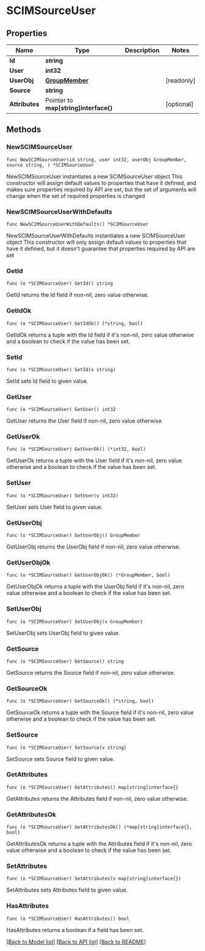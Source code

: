 # SCIMSourceUser

## Properties

Name | Type | Description | Notes
------------ | ------------- | ------------- | -------------
**Id** | **string** |  | 
**User** | **int32** |  | 
**UserObj** | [**GroupMember**](GroupMember.md) |  | [readonly] 
**Source** | **string** |  | 
**Attributes** | Pointer to **map[string]interface{}** |  | [optional] 

## Methods

### NewSCIMSourceUser

`func NewSCIMSourceUser(id string, user int32, userObj GroupMember, source string, ) *SCIMSourceUser`

NewSCIMSourceUser instantiates a new SCIMSourceUser object
This constructor will assign default values to properties that have it defined,
and makes sure properties required by API are set, but the set of arguments
will change when the set of required properties is changed

### NewSCIMSourceUserWithDefaults

`func NewSCIMSourceUserWithDefaults() *SCIMSourceUser`

NewSCIMSourceUserWithDefaults instantiates a new SCIMSourceUser object
This constructor will only assign default values to properties that have it defined,
but it doesn't guarantee that properties required by API are set

### GetId

`func (o *SCIMSourceUser) GetId() string`

GetId returns the Id field if non-nil, zero value otherwise.

### GetIdOk

`func (o *SCIMSourceUser) GetIdOk() (*string, bool)`

GetIdOk returns a tuple with the Id field if it's non-nil, zero value otherwise
and a boolean to check if the value has been set.

### SetId

`func (o *SCIMSourceUser) SetId(v string)`

SetId sets Id field to given value.


### GetUser

`func (o *SCIMSourceUser) GetUser() int32`

GetUser returns the User field if non-nil, zero value otherwise.

### GetUserOk

`func (o *SCIMSourceUser) GetUserOk() (*int32, bool)`

GetUserOk returns a tuple with the User field if it's non-nil, zero value otherwise
and a boolean to check if the value has been set.

### SetUser

`func (o *SCIMSourceUser) SetUser(v int32)`

SetUser sets User field to given value.


### GetUserObj

`func (o *SCIMSourceUser) GetUserObj() GroupMember`

GetUserObj returns the UserObj field if non-nil, zero value otherwise.

### GetUserObjOk

`func (o *SCIMSourceUser) GetUserObjOk() (*GroupMember, bool)`

GetUserObjOk returns a tuple with the UserObj field if it's non-nil, zero value otherwise
and a boolean to check if the value has been set.

### SetUserObj

`func (o *SCIMSourceUser) SetUserObj(v GroupMember)`

SetUserObj sets UserObj field to given value.


### GetSource

`func (o *SCIMSourceUser) GetSource() string`

GetSource returns the Source field if non-nil, zero value otherwise.

### GetSourceOk

`func (o *SCIMSourceUser) GetSourceOk() (*string, bool)`

GetSourceOk returns a tuple with the Source field if it's non-nil, zero value otherwise
and a boolean to check if the value has been set.

### SetSource

`func (o *SCIMSourceUser) SetSource(v string)`

SetSource sets Source field to given value.


### GetAttributes

`func (o *SCIMSourceUser) GetAttributes() map[string]interface{}`

GetAttributes returns the Attributes field if non-nil, zero value otherwise.

### GetAttributesOk

`func (o *SCIMSourceUser) GetAttributesOk() (*map[string]interface{}, bool)`

GetAttributesOk returns a tuple with the Attributes field if it's non-nil, zero value otherwise
and a boolean to check if the value has been set.

### SetAttributes

`func (o *SCIMSourceUser) SetAttributes(v map[string]interface{})`

SetAttributes sets Attributes field to given value.

### HasAttributes

`func (o *SCIMSourceUser) HasAttributes() bool`

HasAttributes returns a boolean if a field has been set.


[[Back to Model list]](../README.md#documentation-for-models) [[Back to API list]](../README.md#documentation-for-api-endpoints) [[Back to README]](../README.md)


